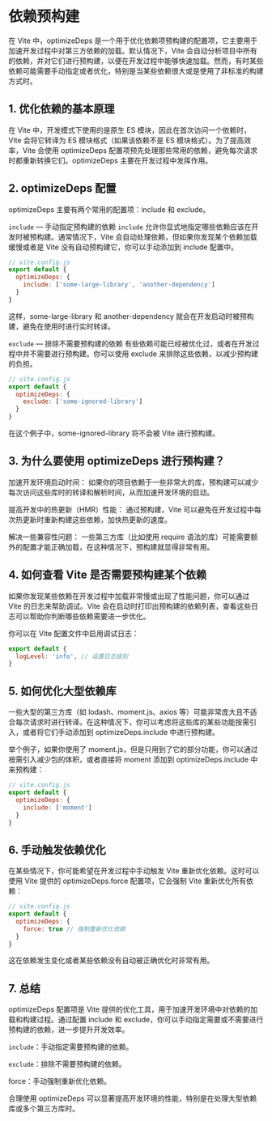 # 依赖预构建

在 Vite 中，optimizeDeps 是一个用于优化依赖项预构建的配置项，它主要用于加速开发过程中对第三方依赖的加载。默认情况下，Vite 会自动分析项目中所有的依赖，并对它们进行预构建，以便在开发过程中能够快速加载。然而，有时某些依赖可能需要手动指定或者优化，特别是当某些依赖很大或是使用了非标准的构建方式时。

## 1. 优化依赖的基本原理

在 Vite 中，开发模式下使用的是原生 ES 模块，因此在首次访问一个依赖时，Vite 会将它转译为 ES 模块格式（如果该依赖不是 ES 模块格式）。为了提高效率，Vite 会使用 optimizeDeps 配置项预先处理那些常用的依赖，避免每次请求时都重新转换它们。optimizeDeps 主要在开发过程中发挥作用。

## 2. optimizeDeps 配置

optimizeDeps 主要有两个常用的配置项：include 和 exclude。

`include` — 手动指定预构建的依赖
`include` 允许你显式地指定哪些依赖应该在开发时被预构建。通常情况下，Vite 会自动处理依赖，但如果你发现某个依赖加载缓慢或者是 Vite 没有自动预构建它，你可以手动添加到 include 配置中。

```js
// vite.config.js
export default {
  optimizeDeps: {
    include: ['some-large-library', 'another-dependency']
  }
}
```

这样，some-large-library 和 another-dependency 就会在开发启动时被预构建，避免在使用时进行实时转译。

`exclude` — 排除不需要预构建的依赖
有些依赖可能已经被优化过，或者在开发过程中并不需要进行预构建。你可以使用 exclude 来排除这些依赖，以减少预构建的负担。

```js
// vite.config.js
export default {
  optimizeDeps: {
    exclude: ['some-ignored-library']
  }
}
```

在这个例子中，some-ignored-library 将不会被 Vite 进行预构建。

## 3. 为什么要使用 optimizeDeps 进行预构建？

加速开发环境启动时间： 如果你的项目依赖于一些非常大的库，预构建可以减少每次访问这些库时的转译和解析时间，从而加速开发环境的启动。

提高开发中的热更新（HMR）性能： 通过预构建，Vite 可以避免在开发过程中每次热更新时重新构建这些依赖，加快热更新的速度。

解决一些兼容性问题： 一些第三方库（比如使用 require 语法的库）可能需要额外的配置才能正确加载，在这种情况下，预构建就显得非常有用。

## 4. 如何查看 Vite 是否需要预构建某个依赖

如果你发现某些依赖在开发过程中加载非常慢或出现了性能问题，你可以通过 Vite 的日志来帮助调试。Vite 会在启动时打印出预构建的依赖列表，查看这些日志可以帮助你判断哪些依赖需要进一步优化。

你可以在 Vite 配置文件中启用调试日志：

```js
export default {
  logLevel: 'info', // 设置日志级别
}
```

## 5. 如何优化大型依赖库

一些大型的第三方库（如 lodash、moment.js、axios 等）可能非常庞大且不适合每次请求时进行转译。在这种情况下，你可以考虑将这些库的某些功能按需引入，或者将它们手动添加到 optimizeDeps.include 中进行预构建。

举个例子，如果你使用了 moment.js，但是只用到了它的部分功能，你可以通过按需引入减少包的体积，或者直接将 moment 添加到 optimizeDeps.include 中来预构建：

```js
// vite.config.js
export default {
  optimizeDeps: {
    include: ['moment']
  }
}
```

## 6. 手动触发依赖优化

在某些情况下，你可能希望在开发过程中手动触发 Vite 重新优化依赖。这时可以使用 Vite 提供的 optimizeDeps.force 配置项，它会强制 Vite 重新优化所有依赖：

```js
// vite.config.js
export default {
  optimizeDeps: {
    force: true // 强制重新优化依赖
  }
}
```

这在依赖发生变化或者某些依赖没有自动被正确优化时非常有用。

## 7. 总结

optimizeDeps 配置项是 Vite 提供的优化工具，用于加速开发环境中对依赖的加载和构建过程。通过配置 include 和 exclude，你可以手动指定需要或不需要进行预构建的依赖，进一步提升开发效率。

`include`：手动指定需要预构建的依赖。

`exclude`：排除不需要预构建的依赖。

force：手动强制重新优化依赖。

合理使用 optimizeDeps 可以显著提高开发环境的性能，特别是在处理大型依赖库或多个第三方库时。

